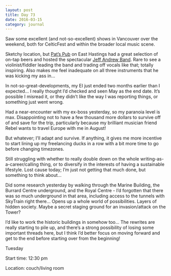 ```yaml
---
layout: post
title: Day 73
date: 2016-03-15
category: journal
---
```


Saw some excellent (and not-so-excellent) shows in Vancouver over the weekend, both for CelticFest and within the broader local music scene. 

Sketchy location, but <a href="www.patspub.ca/">Pat’s Pub</a> on East Hastings had a great selection of on-tap beers and hosted the spectacular <a href="http://jeffandrew.bandcamp.com/">Jeff Andrew Band</a>. Rare to see a violinist/fiddler leading the band and trading off vocals like that; totally inspiring. Also makes me feel inadequate on all three instruments that he was kicking my ass in… 

In not-so-great-developments, my EI just ended two months earlier than I expected… I really thought I’d checked and seen May as the end date. It’s possible I misread it, or they didn’t like the way I was reporting things, or something just went wrong. 

Had a near-encounter with my ex-boss yesterday, so my paranoia level is max. Disappointing not to have a few thousand more dollars to survive off of and save for the trip, particularly because my brilliant musician friend Rebel wants to travel Europe with me in August! 

But whatever; I’ll adapt and survive. If anything, it gives me more incentive to start lining up my freelancing ducks in a row with a bit more time to go before changing timezones. 

Still struggling with whether to really double down on the whole writing-as-a-career/calling thing, or to diversify in the interests of having a sustainable lifestyle. Lost cause today; I’m just not getting that much done, but something to think about… 

Did some research yesterday by walking through the Marine Building, the Burrard Centre underground, and the Royal Centre - I’d forgotten that there was so much underground in that area, including access to the tunnels with SkyTrain right there… Opens up a whole world of possibilities. Layers of hidden society. Maybe a secret staging ground for an invasion/attack on the Tower? 

I’d like to work the historic buildings in somehow too… The rewrites are really starting to pile up, and there’s a strong possibility of losing some important threads here, but I think I’d better focus on moving forward and get to the end before starting over from the beginning!


Tuesday

Start time: 12:30 pm

Location: couch/living room
